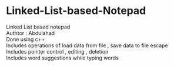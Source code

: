 # Linked-List-based-Notepad
Linked List based notepad
<br>
Authtor : Abdulahad
<br>
Done using c++
<br>
Includes operations of load data from file , save data to file escape
<br>
Includes pointer control , editing , deletion 
<br>
Includes word suggestions while typing words 
